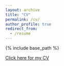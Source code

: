 ```yaml
---
layout: archive
title: "CV"
permalink: /cv/
author_profile: true
redirect_from:
  - /resume
---
```


{% include base_path %}

[Click here for my CV](https://laurencleek.github.io/laurencleek/files/CV.pdf)
